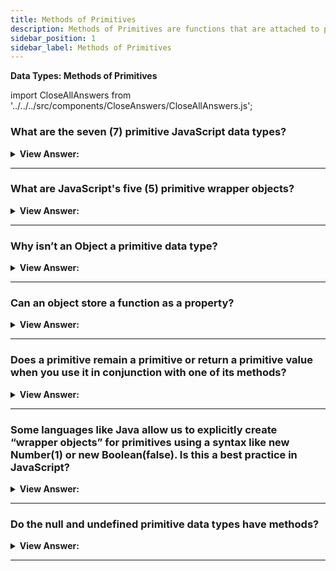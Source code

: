 ```yaml
---
title: Methods of Primitives
description: Methods of Primitives are functions that are attached to primitive values.
sidebar_position: 1
sidebar_label: Methods of Primitives
---
```


**Data Types: Methods of Primitives**

import CloseAllAnswers from '../../../src/components/CloseAnswers/CloseAllAnswers.js';

<CloseAllAnswers />

### What are the seven (7) primitive JavaScript data types?

<details>
  <summary><strong>View Answer:</strong></summary>
  <div>
  <div><strong>Interview Response:</strong> String, Symbol, Boolean, BigInt, number, null, and undefined.</div><br />
  <div><strong>Technical Response:</strong> The seven primitive data types include the string, number, BigInt, Boolean, undefined, symbol, and null data types. Most of the time, a primitive value is represented directly at the lowest level of the language implementation.<br /><br />
  </div>
  </div>
</details>

---

### What are JavaScript's five (5) primitive wrapper objects?

<details>
  <summary><strong>View Answer:</strong></summary>
  <div>
  <div><strong>Interview Response:</strong> String, Symbol, BigInt, Boolean, and Number.</div><br />
  <div><strong>Technical Response:</strong> The five primitive wrapper objects include the String, Number, BigInt, Boolean, and Symbol.<br /><br />
  </div><br />
  <div><strong className="codeExample">Code Example:</strong><br /><br />

  <div></div>

```js
let language = 'JavaScript';
let s = language.substring(4);
console.log(s); // logs Script

// WHAT'S ACTUALLY HAPPENING BEHIND THE SCENES!

let language = 'JavaScript';

// behind the scenes of the language.substring(4);
let tmp = new String(language);
str = temp.substring(4);
temp = null;
```

  </div>
  </div>
</details>

---

### Why isn’t an Object a primitive data type?

<details>
  <summary><strong>View Answer:</strong></summary>
  <div>
  <div><strong>Interview Response:</strong> A primitive data type has only a single value. On the other hand, objects can contain more than one value stored in collections and more complex structures.
</div><br />
  <div><strong className="codeExample">Code Example:</strong><br /><br />

  <div></div>

```js
// String primitive
let str = 'hello'; // holds one value

// Object is Special
let user = {
  name: 'Jane', // holds multiple key/value pairs.
  age: 30,
};
```

  </div>
  </div>
</details>

---

### Can an object store a function as a property?

<details>
  <summary><strong>View Answer:</strong></summary>
  <div>
  <div><strong>Interview Response:</strong> Yes, a function gets used as a property of an object, and it is more commonly called an object method.
</div><br />
  <div><strong className="codeExample">Code Example:</strong><br /><br />

  <div></div>

```js
let john = {
  name: 'John',
  sayHi: function () {
    alert('Hi buddy!');
  },
};

john.sayHi(); // Hi buddy!
```

  </div>
  </div>
</details>

---

### Does a primitive remain a primitive or return a primitive value when you use it in conjunction with one of its methods?

<details>
  <summary><strong>View Answer:</strong></summary>
  <div>
  <div><strong>Interview Response:</strong> Yes, a primitive remains a primitive regardless of what method gets called on it.</div><br />
  <div><strong>Technical Response:</strong> Yes, a primitive remains a primitive. For instance, a string method str.toUpperCase() exists that returns a capitalized string. The type of the returned value remains a string.<br />
  </div><br />
  <div><strong className="codeExample">Code Example:</strong><br /><br />

  <div></div>

```js
let str = 'Hello';

alert(str.toUpperCase()); // HELLO
```

  </div>
  </div>
</details>

---

### Some languages like Java allow us to explicitly create “wrapper objects” for primitives using a syntax like new Number(1) or new Boolean(false). Is this a best practice in JavaScript?

<details>
  <summary><strong>View Answer:</strong></summary>
  <div>
  <div><strong>Interview Response:</strong> Technically, using the “new” syntax can be done but is not recommended because it returns an object and not the primitive value as intended.</div><br />
  <div><strong>Technical Response:</strong> Technically, this gets done in JavaScript, but it is not recommended based on the specifications. There are several unintended consequences of using this practice, which should get avoided. A best practice is to use Number and Boolean object wrappers without the new operator.<br /><br />
  </div><br />
  <div><strong className="codeExample">Code Example:</strong><br /><br />

  <div></div>

```js
alert(typeof 0); // "number"

alert(typeof new Number(0)); // "object"! – not a number Huh!

// Objects are always truthy in if, so here the alert will show up:

let zero = new Number(0);

if (zero) {
  // zero is true, because it's an object
  alert('zero is truthy!?!');
}

// this is entirely valid:

let num = Number('123'); // convert a string to number
```

  </div>
  </div>
</details>

---

### Do the null and undefined primitive data types have methods?

<details>
  <summary><strong>View Answer:</strong></summary>
  <div>
  <div><strong>Interview Response:</strong> No, they are considered the most primitive data types. They both have no wrapper objects and do not provide any methods.
</div><br />
  <div><strong className="codeExample">Code Example:</strong><br /><br />

  <div></div>

```js
alert('Hello'.test); // return undefined, but shows no error

alert(null.test); // returns type error

alert(undefined.test); // returns type error
```

  </div>
  </div>
</details>

---
